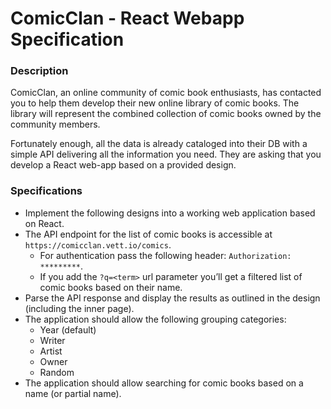 # ComicClan - React Webapp Specification

### Description


ComicClan, an online community of comic book enthusiasts, has contacted you to help them develop their new online library of comic books. The library will represent the combined collection of comic books owned by the community members.

Fortunately enough, all the data is already cataloged into their DB with a simple API delivering all the information you need. They are asking that you develop a React web-app based on a provided design.


### Specifications

- Implement the following designs into a working web application based on React.
- The API endpoint for the list of comic books is accessible at `https://comicclan.vett.io/comics`. 
  - For authentication pass the following header:  `Authorization: *********`.
  - If you add the `?q=<term>` url parameter you’ll get a filtered list of comic books based on their name.
- Parse the API response and display the results as outlined in the design (including the inner page).
- The application should allow the following grouping categories:
  - Year (default)
  - Writer
  - Artist
  - Owner
  - Random
- The application should allow searching for comic books based on a name (or partial name).
